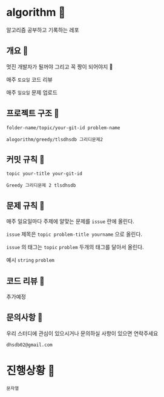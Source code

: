 # algorithm 💜

알고리즘 공부하고 기록하는 레포 


## 개요 💜

멋진 개발자가 될꺼야 그리고 꼭 짱이 되어야지 🌟

매주 `토요일` 코드 리뷰

매주 `일요일` 문제 업로드



## 프로젝트 구조 💜

`folder-name/topic/your-git-id problem-name`

`alogorithm/greedy/tlsdhsdb 그리디문제2`


## 커밋 규칙 💜

`topic your-title your-git-id`

`Greedy 그리디문제 2 tlsdhsdb`

## 문제 규칙 💜

매주 일요일마다 주제에 알맞는 문제를 `issue` 란에 올린다.

`issue` 제목은 `topic problem-title yourname` 으로 올린다.

`issue` 의 태그는 `topic` `problem` 두개의 태그를 달아서 올린다.

예시 `string` `problem`


## 코드 리뷰 💜

추가예정


## 문의사항 💜

우리 스터디에 관심이 있으시거나 문의하실 사항이 있으면 연락주세요

`dhsdb02@gmail.com`




# 진행상황 💜


`문자열`

